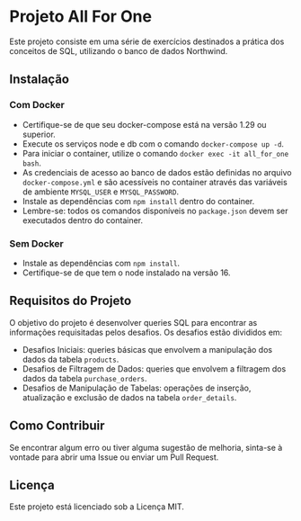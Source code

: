 # Projeto All For One

Este projeto consiste em uma série de exercícios destinados a prática dos conceitos de SQL, utilizando o banco de dados Northwind.

## Instalação

### Com Docker

- Certifique-se de que seu docker-compose está na versão 1.29 ou superior.
- Execute os serviços node e db com o comando `docker-compose up -d`.
- Para iniciar o container, utilize o comando `docker exec -it all_for_one bash`.
- As credenciais de acesso ao banco de dados estão definidas no arquivo `docker-compose.yml` e são acessíveis no container através das variáveis de ambiente `MYSQL_USER` e `MYSQL_PASSWORD`.
- Instale as dependências com `npm install` dentro do container.
- Lembre-se: todos os comandos disponíveis no `package.json` devem ser executados dentro do container.

### Sem Docker

- Instale as dependências com `npm install`.
- Certifique-se de que tem o node instalado na versão 16.

## Requisitos do Projeto

O objetivo do projeto é desenvolver queries SQL para encontrar as informações requisitadas pelos desafios. Os desafios estão divididos em:

- Desafios Iniciais: queries básicas que envolvem a manipulação dos dados da tabela `products`.
- Desafios de Filtragem de Dados: queries que envolvem a filtragem dos dados da tabela `purchase_orders`.
- Desafios de Manipulação de Tabelas: operações de inserção, atualização e exclusão de dados na tabela `order_details`.

## Como Contribuir

Se encontrar algum erro ou tiver alguma sugestão de melhoria, sinta-se à vontade para abrir uma Issue ou enviar um Pull Request.

## Licença

Este projeto está licenciado sob a Licença MIT.
